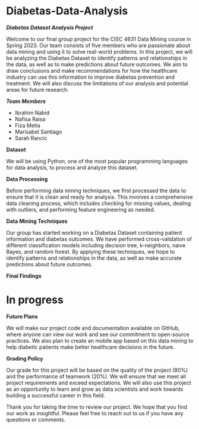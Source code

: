 # Diabetas-Data-Analysis
***Diabetas Dataset Analysis Project***

Welcome to our final group project for the CISC 4631 Data Mining course in Spring 2023. Our team consists of five members who are passionate about data mining and using it to solve real-world problems. In this project, we will be analyzing the Diabetas Dataset to identify patterns and relationships in the data, as well as to make predictions about future outcomes. We aim to draw conclusions and make recommendations for how the healthcare industry can use this information to improve diabetas prevention and treatment. We will also discuss the limitations of our analysis and potential areas for future research.

***Team Members***

* Ibrahim Nabid
* Nafisa Raisa
* Fiza Metla
* Marisabel Santiago
* Sarah Rancic

**Dataset**

 We will be using Python, one of the most popular programming languages for data analysis, to process and analyze this dataset.

**Data Processing**

Before performing data mining techniques, we first processed the data to ensure that it is clean and ready for analysis. This involves a comprehensive data cleaning process, which includes checking for missing values, dealing with outliers, and performing feature engineering as needed. 

**Data Mining Techniques**

Our group has started working on a Diabetas Dataset containing patient information and diabetas outcomes. We have performed cross-validation of different classification models including decision tree, k-neighbors, naive Bayes, and random forest. By applying these techniques, we hope to identify patterns and relationships in the data, as well as make accurate predictions about future outcomes.

**Final Findings**

# In progress #

**Future Plans**

We will make our project code and documentation available on GitHub, where anyone can view our work and see our commitment to open-source practices. We also plan to create an mobile app based on this data mining to help diabetic patients make better healthcare decisions in the future.

**Grading Policy**

Our grade for this project will be based on the quality of the project (80%) and the performance of teamwork (20%). We will ensure that we meet all project requirements and exceed expectations. We will also use this project as an opportunity to learn and grow as data scientists and work towards building a successful career in this field.

Thank you for taking the time to review our project. We hope that you find our work as insightful. Please feel free to reach out to us if you have any questions or comments.

